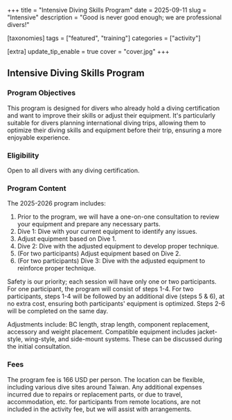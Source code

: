 +++
title = "Intensive Diving Skills Program"
date = 2025-09-11
slug = "Intensive"
description = "Good is never good enough; we are professional divers!"

[taxonomies]
tags = ["featured", "training"]
categories = ["activity"]

[extra]
update_tip_enable = true
cover = "cover.jpg"
+++

## Intensive Diving Skills Program
### Program Objectives
This program is designed for divers who already hold a diving certification and want to improve their skills or adjust their equipment. It's particularly suitable for divers planning international diving trips, allowing them to optimize their diving skills and equipment before their trip, ensuring a more enjoyable experience.


### Eligibility
Open to all divers with any diving certification.

### Program Content
The 2025-2026 program includes:

1. Prior to the program, we will have a one-on-one consultation to review your equipment and prepare any necessary parts.
2. Dive 1: Dive with your current equipment to identify any issues.
3. Adjust equipment based on Dive 1.
4. Dive 2: Dive with the adjusted equipment to develop proper technique.
5. (For two participants) Adjust equipment based on Dive 2.
6. (For two participants) Dive 3: Dive with the adjusted equipment to reinforce proper technique.

Safety is our priority; each session will have only one or two participants. For one participant, the program will consist of steps 1-4. For two participants, steps 1-4 will be followed by an additional dive (steps 5 & 6), at no extra cost, ensuring both participants' equipment is optimized.  Steps 2-6 will be completed on the same day.

Adjustments include: BC length, strap length, component replacement, accessory and weight placement.  Compatible equipment includes jacket-style, wing-style, and side-mount systems. These can be discussed during the initial consultation.

### Fees
The program fee is 166 USD per person. The location can be flexible, including various dive sites around Taiwan. Any additional expenses incurred due to repairs or replacement parts, or due to travel, accommodation, etc. for participants from remote locations, are not included in the activity fee, but we will assist with arrangements.
